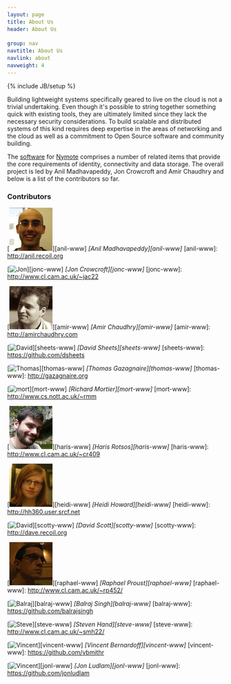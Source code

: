 ```yaml
---
layout: page
title: About Us
header: About Us

group: nav
navtitle: About Us
navlink: about
navweight: 4
---
```

{% include JB/setup %}

Building lightweight systems specifically geared to live on the cloud is not 
a trivial undertaking.  Even though it's possible to string together 
something quick with existing tools, they are ultimately limited since they 
lack the necessary security considerations.  To build scalable and 
distributed systems of this kind requires deep expertise in the areas of 
networking and the cloud as well as a commitment to Open Source software and community building.

The [software](../software) for [Nymote]({{site.production_url}}) comprises 
a number of related items that provide the core requirements of identity, 
connectivity and data storage.  The overall project is led by Anil 
Madhavapeddy, Jon Crowcroft and Amir Chaudhry and below is a list of the 
contributors so far.

<!-- Those are the people who understand what is practicable and how to sensibly construct, test and deploy such products. -->

### Contributors

[![Anil](/images/mugshots/anil.jpg)][anil-www]
*[Anil Madhavapeddy][anil-www]*
[anil-www]: http://anil.recoil.org

[![Jon](/images/mugshots/jonc.jpg)][jonc-www]
*[Jon Crowcroft][jonc-www]*
[jonc-www]: http://www.cl.cam.ac.uk/~jac22

[![Amir](/images/mugshots/amir.jpg)][amir-www]
*[Amir Chaudhry][amir-www]*
[amir-www]: http://amirchaudhry.com

[![David](/images/mugshots/dsheets.jpg)][sheets-www]
*[David Sheets][sheets-www]*
[sheets-www]: https://github.com/dsheets

[![Thomas](/images/mugshots/thomas.jpg)][thomas-www]
*[Thomas Gazagnaire][thomas-www]*
[thomas-www]: http://gazagnaire.org

[![mort](/images/mugshots/mort.jpg)][mort-www]
*[Richard Mortier][mort-www]*
[mort-www]: http://www.cs.nott.ac.uk/~rmm

[![haris](/images/mugshots/haris.jpg)][haris-www]
*[Haris Rotsos][haris-www]*
[haris-www]: http://www.cl.cam.ac.uk/~cr409

[![heidi](/images/mugshots/heidi.jpg)][heidi-www]
*[Heidi Howard][heidi-www]*
[heidi-www]: http://hh360.user.srcf.net

[![David](/images/mugshots/dscott.jpg)][scotty-www]
*[David Scott][scotty-www]*
[scotty-www]: http://dave.recoil.org

[![Raphael](/images/mugshots/raphael.jpg)][raphael-www]
*[Raphael Proust][raphael-www]*
[raphael-www]: http://www.cl.cam.ac.uk/~rp452/

[![Balraj](/images/mugshots/balraj.jpg)][balraj-www]
*[Balraj Singh][balraj-www]*
[balraj-www]: https://github.com/balrajsingh

[![Steve](/images/mugshots/steve.jpg)][steve-www]
*[Steven Hand][steve-www]*
[steve-www]: http://www.cl.cam.ac.uk/~smh22/

[![Vincent](/images/mugshots/vincent.jpg)][vincent-www]
*[Vincent Bernardoff][vincent-www]*
[vincent-www]: https://github.com/vbmithr

[![Vincent](/images/mugshots/jonl.jpg)][jonl-www]
*[Jon Ludlam][jonl-www]*
[jonl-www]: https://github.com/jonludlam


<!--
## Approach

Lorem ipsum dolor sit amet, consectetur adipisicing elit, sed do eiusmod tempor incididunt ut labore et dolore magna aliqua. Ut enim ad minim veniam, quis nostrud exercitation ullamco laboris nisi ut aliquip ex ea commodo consequat. Duis aute irure dolor in reprehenderit in voluptate velit esse cillum dolore eu fugiat nulla pariatur. Excepteur sint occaecat cupidatat non proident, sunt in culpa qui officia deserunt mollit anim id est laborum
-->

<!--- #### credits

- Jekyll-bootstrap
- GitHub Pages
- Bootswatch theme

-->